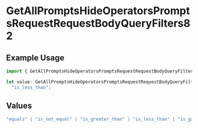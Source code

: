 # GetAllPromptsHideOperatorsPromptsRequestRequestBodyQueryFilters82

## Example Usage

```typescript
import { GetAllPromptsHideOperatorsPromptsRequestRequestBodyQueryFilters82 } from "@orq-ai/node/models/operations";

let value: GetAllPromptsHideOperatorsPromptsRequestRequestBodyQueryFilters82 =
  "is_less_than";
```

## Values

```typescript
"equals" | "is_not_equal" | "is_greater_than" | "is_less_than" | "is_greater_than_or_equal_to" | "is_less_than_or_equal_to" | "is_between" | "is_empty" | "is_not_empty"
```